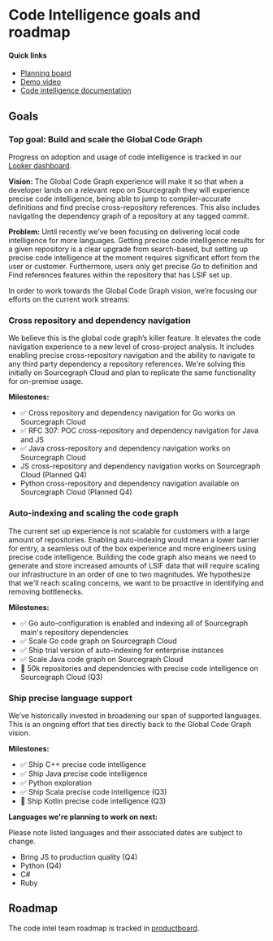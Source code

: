 # Code Intelligence goals and roadmap


#### Quick links

- [Planning board](https://github.com/orgs/sourcegraph/projects/100)
- [Demo video](https://www.loom.com/share/b76c3ce971d9498197d4b664a20b20a8)
- [Code intelligence documentation](https://docs.sourcegraph.com/code_intelligence)

## Goals

### Top goal: Build and scale the Global Code Graph

Progress on adoption and usage of code intelligence is tracked in our [Looker dashboard](https://sourcegraph.looker.com/dashboards-next/159).

**Vision:** The Global Code Graph experience will make it so that when a developer lands on a relevant repo on Sourcegraph they will experience precise code intelligence, being able to jump to compiler-accurate definitions and find precise cross-repository references. This also includes navigating the dependency graph of a repository at any tagged commit.

**Problem:** Until recently we’ve been focusing on delivering local code intelligence for more languages. Getting precise code intelligence results for a given repository is a clear upgrade from search-based, but setting up precise code intelligence at the moment requires significant effort from the user or customer. Furthermore, users only get precise Go to definition and Find references features within the repository that has LSIF set up.

In order to work towards the Global Code Graph vision, we’re focusing our efforts on the current work streams:

### Cross repository and dependency navigation

We believe this is the global code graph’s killer feature. It elevates the code navigation experience to a new level of cross-project analysis. It includes enabling precise cross-repository navigation and the ability to navigate to any third party dependency a repository references. We're solving this initially on Sourcegraph Cloud and plan to replicate the same functionality for on-premise usage.

**Milestones:**

- ✅ Cross repository and dependency navigation for Go works on Sourcegraph Cloud
- ✅ RFC 307: POC cross-repository and dependency navigation for Java and JS
- ✅ Java cross-repository and dependency navigation works on Sourcegraph Cloud
- JS cross-repository and dependency navigation works on Sourcegraph Cloud (Planned Q4)
- Python cross-repository and dependency navigation available on Sourcegraph Cloud (Planned Q4)

### Auto-indexing and scaling the code graph

The current set up experience is not scalable for customers with a large amount of repositories. Enabling auto-indexing would mean a lower barrier for entry, a seamless out of the box experience and more engineers using precise code intelligence.
Building the code graph also means we need to generate and store increased amounts of LSIF data that will require scaling our infrastructure in an order of one to two magnitudes. We hypothesize that we'll reach scaling concerns, we want to be proactive in identifying and removing bottlenecks.

**Milestones:**

- ✅ Go auto-configuration is enabled and indexing all of Sourcegraph main's repository dependencies
- ✅ Scale Go code graph on Sourcegraph Cloud
- ✅ Ship trial version of auto-indexing for enterprise instances
- ✅ Scale Java code graph on Sourcegraph Cloud
- 🔄 50k repositories and dependencies with precise code intelligence on Sourcegraph Cloud (Q3)

### Ship precise language support

We’ve historically invested in broadening our span of supported languages. This is an ongoing effort that ties directly back to the Global Code Graph vision.

**Milestones:**

- ✅ Ship C++ precise code intelligence
- ✅ Ship Java precise code intelligence
- ✅ Python exploration
- ✅ Ship Scala precise code intelligence (Q3)
- 🔄 Ship Kotlin precise code intelligence (Q3)

**Languages we're planning to work on next:**

Please note listed languages and their associated dates are subject to change.

- Bring JS to production quality (Q4)
- Python (Q4)
- C#
- Ruby

## Roadmap

The code intel team roadmap is tracked in [productboard](https://sourcegraph.productboard.com/roadmap/2658140-code-intel).

